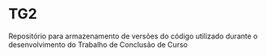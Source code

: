 # TG2
Repositório para armazenamento de versões do código utilizado durante o desenvolvimento do Trabalho de Conclusão de Curso
